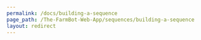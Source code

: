 ```yaml
---
permalink: /docs/building-a-sequence
page_path: /The-FarmBot-Web-App/sequences/building-a-sequence
layout: redirect
---
```

